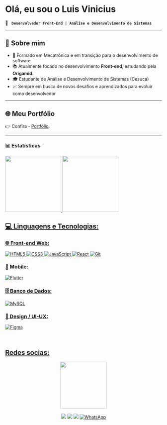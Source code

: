 # Olá, eu sou o Luis Vinicius 
  🚀 **` Desenvolvedor Front-End | Análise e Desenvolvimento de Sistemas`**

---
## 🌟 Sobre mim  
- 🔧 Formado em Mecatrônica e em transição para o desenvolvimento de software
- 📚 Atualmente focado no desenvolvimento **Front-end**, estudando pela **Origamid**.
- 🎓 Estudante de Análise e Desenvolvimento de Sistemas (Cesuca)
- 📈 Sempre em busca de novos desafios e aprendizados para evoluir como desenvolvedor
---
## 🌐 Meu Portfólio  
👉 Confira - [Portfólio](https://luis-vinicius-severo.github.io/Portifolio/).  

---
 ### 📊 Estatísticas
 <div>
   <a href="https://github.com/Luis-Vinicius-Severo">
   <img height="180em" src="https://github-readme-stats.vercel.app/api?username=Luis-Vinicius-Severo&show_icons=true&theme=tokyonight&include_all_commits=true&count_private=true&locale=pt-br"/>
   <img height="180em" src="https://github-readme-stats.vercel.app/api/top-langs/?username=Luis-Vinicius-Severo&layout=compact&langs_count=6&theme=radical&locale=pt-br"/>
</div>

<h2>💻 Linguagens e Tecnologias:</h2>

<!-- Front-end Web -->
<h3>🌐 Front-end Web:</h3>
<p>
  <img src="https://img.shields.io/badge/HTML5-E34F26?style=for-the-badge&logo=html5&logoColor=white" alt="HTML5">
  <img src="https://img.shields.io/badge/CSS3-1572B6?style=for-the-badge&logo=css3&logoColor=white" alt="CSS3">
  <img src="https://img.shields.io/badge/JavaScript-F7DF1E?style=for-the-badge&logo=javascript&logoColor=black" alt="JavaScript">
  <img src="https://img.shields.io/badge/React-20232A?style=for-the-badge&logo=react&logoColor=61DAFB" alt="React">
  <img src="https://img.shields.io/badge/Git-F05032?style=for-the-badge&logo=git&logoColor=white" alt="Git">
</p>

<!-- Front-end Mobile -->
<h3>📱 Mobile:</h3>
<p>
  <img src="https://img.shields.io/badge/Flutter-02569B?style=for-the-badge&logo=flutter&logoColor=white" alt="Flutter">
</p>

<!-- Banco de Dados -->
<h3>🗄️ Banco de Dados:</h3>
<p>
  <img src="https://img.shields.io/badge/MySQL-005C84?style=for-the-badge&logo=mysql&logoColor=white" alt="MySQL">
</p>

<!-- UI/UX Design -->
<h3>🎨 Design / UI-UX:</h3>
<p>
  <img src="https://img.shields.io/badge/Figma-F24E1E?style=for-the-badge&logo=figma&logoColor=white" alt="Figma">
</p>



</div>
 
<br>
 
<h2>Redes socias:</h2>

<div align="center">
<img align="center" height="150" src="https://media3.giphy.com/media/v1.Y2lkPTc5MGI3NjExOGF1NHl1cXE1OTZkYm4zdTl3M2RzYTUzYjNlYzlyeTI2dzVveXkycCZlcD12MV9pbnRlcm5hbF9naWZfYnlfaWQmY3Q9Zw/78XCFBGOlS6keY1Bil/giphy.gif"  />
</div>

 <br>
 
<div align="center">
  <a href="https://www.instagram.com/z_luisvinicius/" target="_blank"><img src="https://img.shields.io/badge/-Instagram-%23E4405F?style=for-the-badge&logo=instagram&logoColor=white" target="_blank"></a>
  <a href = "luislucasinter13@hotmail.com"><img src="https://img.shields.io/badge/-Gmail-%23333?style=for-the-badge&logo=gmail&logoColor=white" target="_blank"></a>
  <a href="https://www.linkedin.com/in/luisviniciussevero/" target="_blank"><img src="https://img.shields.io/badge/-LinkedIn-%230077B5?style=for-the-badge&logo=linkedin&logoColor=white" target="_blank"></a>
 <a href="https://wa.me/55519816881946" target="_blank"><img src="https://img.shields.io/static/v1?message=Whatsapp&logo=whatsapp&label=&color=25D366&logoColor=white&labelColor=&style=for-the-badge" alt="WhatsApp"></a>
</div>
